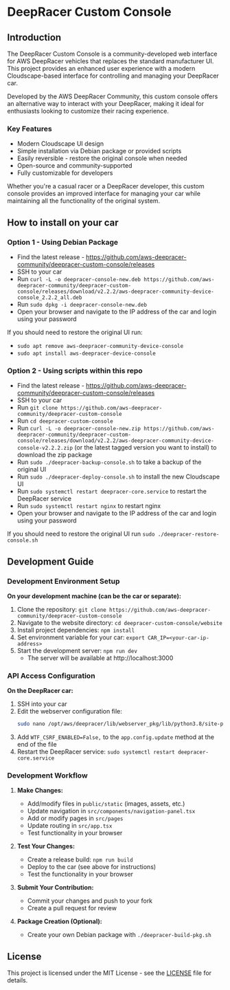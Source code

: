 # DeepRacer Custom Console

## Introduction

The DeepRacer Custom Console is a community-developed web interface for AWS DeepRacer vehicles that replaces the standard manufacturer UI. This project provides an enhanced user experience with a modern Cloudscape-based interface for controlling and managing your DeepRacer car.

Developed by the AWS DeepRacer Community, this custom console offers an alternative way to interact with your DeepRacer, making it ideal for enthusiasts looking to customize their racing experience.

### Key Features

- Modern Cloudscape UI design
- Simple installation via Debian package or provided scripts
- Easily reversible - restore the original console when needed
- Open-source and community-supported
- Fully customizable for developers

Whether you're a casual racer or a DeepRacer developer, this custom console provides an improved interface for managing your car while maintaining all the functionality of the original system.

## How to install on your car

### Option 1 - Using Debian Package

- Find the latest release - https://github.com/aws-deepracer-community/deepracer-custom-console/releases
- SSH to your car
- Run `curl -L -o deepracer-console-new.deb https://github.com/aws-deepracer-community/deepracer-custom-console/releases/download/v2.2.2/aws-deepracer-community-device-console_2.2.2_all.deb`
- Run `sudo dpkg -i deepracer-console-new.deb`
- Open your browser and navigate to the IP address of the car and login using your password

If you should need to restore the original UI run:
- `sudo apt remove aws-deepracer-community-device-console`
- `sudo apt install aws-deepracer-device-console`

### Option 2 - Using scripts within this repo

- Find the latest release - https://github.com/aws-deepracer-community/deepracer-custom-console/releases
- SSH to your car
- Run `git clone https://github.com/aws-deepracer-community/deepracer-custom-console`
- Run `cd deepracer-custom-console`
- Run `curl -L -o deepracer-console-new.zip https://github.com/aws-deepracer-community/deepracer-custom-console/releases/download/v2.2.2/aws-deepracer-community-device-console-v2.2.2.zip` (or the latest tagged version you want to install) to download the zip package
- Run `sudo ./deepracer-backup-console.sh` to take a backup of the original UI
- Run `sudo ./deepracer-deploy-console.sh` to install the new Cloudscape UI
- Run `sudo systemctl restart deepracer-core.service` to restart the DeepRacer service
- Run `sudo systemctl restart nginx` to restart nginx
- Open your browser and navigate to the IP address of the car and login using your password

If you should need to restore the original UI run `sudo ./deepracer-restore-console.sh`

## Development Guide

### Development Environment Setup

**On your development machine (can be the car or separate):**
1. Clone the repository: `git clone https://github.com/aws-deepracer-community/deepracer-custom-console`
2. Navigate to the website directory: `cd deepracer-custom-console/website`
3. Install project dependencies: `npm install`
4. Set environment variable for your car: `export CAR_IP=<your-car-ip-address>`
5. Start the development server: `npm run dev`
   - The server will be available at http://localhost:3000

### API Access Configuration

**On the DeepRacer car:**
1. SSH into your car
2. Edit the webserver configuration file:
   ```bash
   sudo nano /opt/aws/deepracer/lib/webserver_pkg/lib/python3.8/site-packages/webserver_pkg/webserver.py
   ```
3. Add `WTF_CSRF_ENABLED=False,` to the `app.config.update` method at the end of the file
4. Restart the DeepRacer service: `sudo systemctl restart deepracer-core.service`

### Development Workflow

1. **Make Changes:**
   - Add/modify files in `public/static` (images, assets, etc.)
   - Update navigation in `src/components/navigation-panel.tsx`
   - Add or modify pages in `src/pages`
   - Update routing in `src/app.tsx`
   - Test functionality in your browser

2. **Test Your Changes:**
   - Create a release build: `npm run build`
   - Deploy to the car (see above for instructions)
   - Test the functionality in your browser

3. **Submit Your Contribution:**
   - Commit your changes and push to your fork
   - Create a pull request for review

4. **Package Creation (Optional):**
   - Create your own Debian package with `./deepracer-build-pkg.sh`

## License

This project is licensed under the MIT License - see the [LICENSE](LICENSE) file for details.
